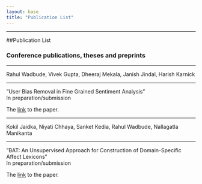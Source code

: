 ```yaml
---
layout: base
title: "Publication List"
---
```


---------

##Publication List 



### Conference publications, theses and preprints

----

Rahul Wadbude, Vivek Gupta, Dheeraj Mekala, Janish Jindal, Harish Karnick

----

”User Bias Removal in Fine Grained Sentiment Analysis”<br>
In preparation/submission

The [link](https://arxiv.org/abs/1612.06821)  to the paper.

----

Kokil Jaidka, Niyati Chhaya, Sanket Kedia, Rahul Wadbude, Nallagatla Manikanta 

-----

”BAT: An Unsupervised Approach for Construction of Domain-Specific Affect Lexicons”<br>
In preparation/submission

The [link](http://xyz)  to the paper.

